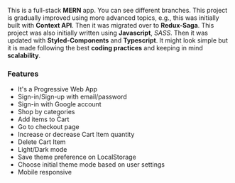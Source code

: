   
This is a full-stack **MERN** app. 
You can see different branches. 
This project is gradually improved using more advanced topics, e.g., this was initially built with **Context API**. Then it was migrated over to **Redux-Saga**. This project was also initially written using **Javascript**, *SASS*. Then it was updated with **Styled-Components** and **Typescript**. It might look simple but it is made following the best **coding practices** and keeping in mind **scalability**.  

### Features
- It's a Progressive Web App
- Sign-in/Sign-up with email/password
- Sign-in with Google account 
- Shop by categories
- Add items to Cart
- Go to checkout page
- Increase or decrease Cart Item quantity
- Delete Cart Item
- Light/Dark mode
- Save theme preference on LocalStorage
- Choose initial theme mode based on user settings
- Mobile responsive
